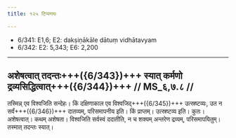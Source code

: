 ```yaml
---
title: १२५ टिप्पणयः

---
```

- 6/341: E1,6; E2: dakṣiṇākāle dātuṃ vidhātavyam
- 6/342: E2: 5,343; E6: 2,200

____________________________________________


## अशेषत्वात् तदन्तः+++({6/343})+++ स्यात् कर्मणो द्रव्यसिद्धित्वात्+++({6/344})+++ // MS_६,७.८ //

तस्मिन्न् एव विश्वजिति सन्देहः। किं दक्षिणाकाल एव विश्वजिद्+++({6/345})+++ उत्स्रष्टव्यः, उत न सर्वं+++({6/346})+++ दातव्यम्, परिसमापनीय इति। किं प्राप्तम्। उत्स्रष्टव्य इति। कुतः। अशेषत्वात्। कथम् अशेषता। विश्वजिति सर्वस्वं ददातीति, न च शक्यम् अन्तरेण द्रव्यम्, परिसमापयितुम्। तस्मात् तदन्तः स्यात्।